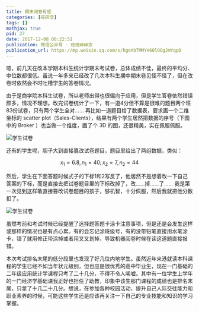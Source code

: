 ```yaml
---
title: 期末阅卷有感
categories: [碎碎念]
tags: []
mathjax: true
pid: 27
date: 2017-12-08 08:22:51
publication: 微信公众号 · 班班碎碎念
publication_url: https://mp.weixin.qq.com/s/hgeXbTMMYH60lOOgJmYqpQ
---
```


嗯，前几天在改本学期本科生统计学期末考试卷，总体成绩不佳，最终的平均分、中位数都很低。虽说一年多来已经改了几次本科生期中期末卷见怪不怪了，但在改卷时依然会不时吐槽学生的答卷情况。

由于是商学院本科生试卷，所以老师出得也很偏向于应用，但是学生答卷依然错误颇多，情况不理想。改完试卷统计了一下，有一道4分但不算是很难的题目两个班83份试卷，只有两个学生全对…… 再比如一道题目给了数据表，要求画一个二维坐标的 scatter plot（Sales-Clients），结果有两个学生居然把数据的序号（下图中的 Broker ）也当做一个维度，画了个 3D 的图，还很精美，实在佩服佩服。
<!--more-->

![学生试卷](https://web-1256060851.cos.ap-hongkong.myqcloud.com/post/27/exampaper1.jpeg#500x)

还有的学生呢，胆子大到直接篡改试卷题目。题目里给出了两组数据，类似：

$$x_1=6.8, n_1=40; x_2=7, n_2=44$$

然后，学生在下面答题时候式子的下标1和2写反了，他居然不是想着改一下自己答案的下标，而是直接去把试卷题目里的下标改掉了，改……掉……了…… 我是第一次见到这样敢直接篡改试卷题目的孩子，够机智，十分佩服，然后我就把他分数扣了。

![学生试卷](https://web-1256060851.cos.ap-hongkong.myqcloud.com/post/27/exampaper2.jpeg#500x)

虽然考前和考试时候已经提醒了选择题答题卡涂卡注意事项，但是还是会发生这样或那样的情况也是有点心累。有的会忘记涂班级号，有的没带铅笔直接用水笔涂卡，错了就用修正带涂掉或者用叉叉划掉，导致机器阅卷时候在读这道题直接报错。

本次考试排名末尾的低分段里也发现了好几位内地学生。虽然近年来港就读本科课程的学生已经不如当年状元级别，但也应是很优秀的高中毕业生，现在一门基础的二年级应用统计学课程只考了二十几分，不得不令人唏嘘。其中有一位学生上学年的一门经济学基础课我正好也担任了助教，印象中该生那门课程的成绩也是排名末尾，只拿了十几二十几分。想说，在参加各种校园活动、提升自己人际交往能力和职业素养的时候，可能这些学生还是应该再关注一下自己的专业技能和知识的学习掌握。